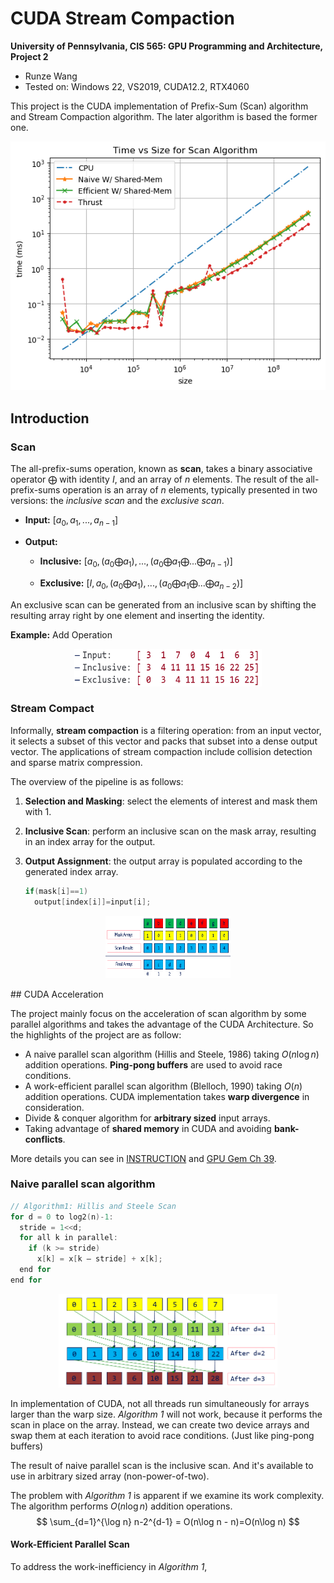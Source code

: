 CUDA Stream Compaction
======================

**University of Pennsylvania, CIS 565: GPU Programming and Architecture, Project 2**

* Runze Wang
* Tested on: Windows 22, VS2019, CUDA12.2, RTX4060

This project is the CUDA implementation of Prefix-Sum (Scan) algorithm and Stream Compaction algorithm. The later algorithm is based the former one.

<p align="center">
  <img src="assets/scan_shared.png" />
</p>

## Introduction

### Scan

The all-prefix-sums operation, known as **scan**, takes a binary associative operator $\bigoplus$ with identity $I$, and an array of $n$ elements. The result of the all-prefix-sums operation is an array of $n$ elements, typically presented in two versions: the *inclusive scan* and the *exclusive scan*.

- **Input:** $[a_0,a_1,...,a_{n-1}]$

- **Output:**

  - **Inclusive:** $[a_0,(a_0\bigoplus a_1),...,(a_0\bigoplus a_1\bigoplus...\bigoplus a_{n-1}) ]$

  - **Exclusive:** $[I,a_0,(a_0\bigoplus a_1),...,(a_0\bigoplus a_1\bigoplus...\bigoplus a_{n-2}) ]$

An exclusive scan can be generated from an inclusive scan by shifting the resulting array right by one element and inserting the identity. 

**Example:**  Add Operation

<p align="center">
  <img src="assets/image-20240807232016672.png" width="300" height="60" />
</p>

### Stream Compact

Informally, **stream compaction** is a filtering operation: from an input vector, it selects a subset of this vector and packs that subset into a dense output vector. The applications of  stream compaction include collision detection and sparse matrix compression. 

The overview of the pipeline is as follows:

1. **Selection and Masking**:  select the elements of interest and mask them with 1.

2. **Inclusive Scan**: perform an inclusive scan on the mask array, resulting in an index array for the output.

3. **Output Assignment**: the output array is populated according to the generated index array.

   ```c++
   if(mask[i]==1)
     output[index[i]]=input[i];
   ```

<p align="center">
<img src="assets/image-20240807232717946.png" alt="image-20240807232717946" width="200" height="100" />
</p>
## CUDA Acceleration

The project mainly focus on the acceleration of scan algorithm by some parallel algorithms and takes the advantage of the CUDA Architecture. So the highlights of the project are as follow:

- A naive parallel scan algorithm (Hillis and Steele, 1986) taking $O(n \log n)$ addition operations. **Ping-pong buffers** are used to avoid race conditions.
- A work-efficient parallel scan algorithm (Blelloch, 1990) taking $O(n)$ addition operations. CUDA implementation takes **warp divergence** in consideration.
- Divide & conquer algorithm for **arbitrary sized** input arrays.
- Taking advantage of **shared memory** in CUDA and avoiding **bank-conflicts**.

More details you can see in [INSTRUCTION](./INSTRUCTION.md) and [GPU Gem Ch 39](https://developer.nvidia.com/gpugems/GPUGems3/gpugems3_ch39.html).

### Naive parallel scan algorithm

```c
// Algorithm1: Hillis and Steele Scan 
for d = 0 to log2(n)-1:
  stride = 1<<d;
  for all k in parallel:
    if (k >= stride)
      x[k] = x[k – stride] + x[k];
  end for
end for
```

<p align="center">
<img src="assets/image-20240808003859711.png" alt="image-20240808003859711" width="350" height="150" />
</p>

In implementation of CUDA, not all threads run simultaneously for arrays larger than the warp size. *Algorithm 1* will not work, because it performs the scan in place on the array. Instead, we can create two device arrays and swap them at each iteration to avoid race conditions. (Just like ping-pong buffers)

The result of naive parallel scan is the inclusive scan. And it's available to use in arbitrary sized array (non-power-of-two).

The problem with *Algorithm 1* is apparent if we examine its work complexity. The algorithm performs $O(n \log n)$ addition operations.
$$
\sum_{d=1}^{\log n} n-2^{d-1} = O(n\log n - n)=O(n\log n)
$$

#### Work-Efficient Parallel Scan

To address the work-inefficiency in  *Algorithm 1*, 
